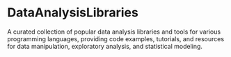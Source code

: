 # DataAnalysisLibraries
A curated collection of popular data analysis libraries and tools for various programming languages, providing code examples, tutorials, and resources for data manipulation, exploratory analysis, and statistical modeling.
